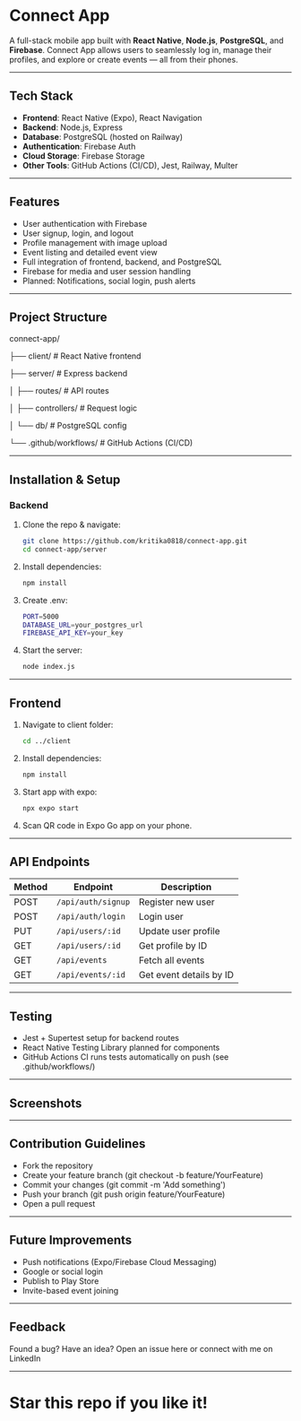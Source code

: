 #  Connect App

A full-stack mobile app built with **React Native**, **Node.js**, **PostgreSQL**, and **Firebase**. Connect App allows users to seamlessly log in, manage their profiles, and explore or create events — all from their phones.

---

##  Tech Stack

- **Frontend**: React Native (Expo), React Navigation  
- **Backend**: Node.js, Express  
- **Database**: PostgreSQL (hosted on Railway)  
- **Authentication**: Firebase Auth  
- **Cloud Storage**: Firebase Storage  
- **Other Tools**: GitHub Actions (CI/CD), Jest, Railway, Multer

---

##  Features

-  User authentication with Firebase  
-  User signup, login, and logout  
-  Profile management with image upload  
-  Event listing and detailed event view  
-  Full integration of frontend, backend, and PostgreSQL  
-  Firebase for media and user session handling  
-  Planned: Notifications, social login, push alerts

---

##  Project Structure

connect-app/

├── client/ # React Native frontend

├── server/ # Express backend

│ ├── routes/ # API routes

│ ├── controllers/ # Request logic

│ └── db/ # PostgreSQL config

└── .github/workflows/ # GitHub Actions (CI/CD)

---

##  Installation & Setup

###  Backend

1. Clone the repo & navigate:
   ```bash
   git clone https://github.com/kritika0818/connect-app.git
   cd connect-app/server
2. Install dependencies:
   ```bash
   npm install
3. Create .env:
   ```bash
   PORT=5000
   DATABASE_URL=your_postgres_url
   FIREBASE_API_KEY=your_key
4. Start the server:
   ```bash
   node index.js

---

##  Frontend
1. Navigate to client folder:
   ```bash
   cd ../client
2. Install dependencies:
   ```bash
   npm install
3. Start app with expo:
   ```bash
   npx expo start
4.  Scan QR code in Expo Go app on your phone.

---

##  API Endpoints
| Method | Endpoint           | Description             |
| ------ | ------------------ | ----------------------- |
| POST   | `/api/auth/signup` | Register new user       |
| POST   | `/api/auth/login`  | Login user              |
| PUT    | `/api/users/:id`   | Update user profile     |
| GET    | `/api/users/:id`   | Get profile by ID       |
| GET    | `/api/events`      | Fetch all events        |
| GET    | `/api/events/:id`  | Get event details by ID |

---

##  Testing
- Jest + Supertest setup for backend routes
- React Native Testing Library planned for components
- GitHub Actions CI runs tests automatically on push (see .github/workflows/)

---

##  Screenshots


---

##  Contribution Guidelines
- Fork the repository
- Create your feature branch (git checkout -b feature/YourFeature)
- Commit your changes (git commit -m 'Add something')
- Push your branch (git push origin feature/YourFeature)
- Open a pull request

---

##  Future Improvements
- Push notifications (Expo/Firebase Cloud Messaging)
- Google or social login
- Publish to Play Store
- Invite-based event joining

---

##  Feedback
Found a bug? Have an idea?
Open an issue here
or connect with me on LinkedIn

---

# Star this repo if you like it!
